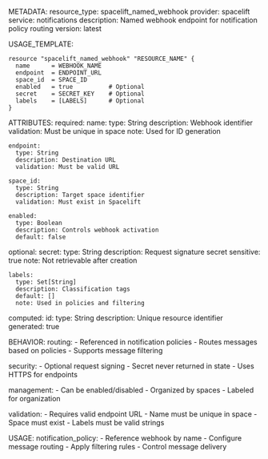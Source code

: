 METADATA:
  resource_type: spacelift_named_webhook
  provider: spacelift
  service: notifications
  description: Named webhook endpoint for notification policy routing
  version: latest

USAGE_TEMPLATE:
```hcl
resource "spacelift_named_webhook" "RESOURCE_NAME" {
  name      = WEBHOOK_NAME
  endpoint  = ENDPOINT_URL
  space_id  = SPACE_ID
  enabled   = true          # Optional
  secret    = SECRET_KEY    # Optional
  labels    = [LABELS]      # Optional
}
```

ATTRIBUTES:
  required:
    name:
      type: String
      description: Webhook identifier
      validation: Must be unique in space
      note: Used for ID generation
      
    endpoint:
      type: String
      description: Destination URL
      validation: Must be valid URL
      
    space_id:
      type: String
      description: Target space identifier
      validation: Must exist in Spacelift
      
    enabled:
      type: Boolean
      description: Controls webhook activation
      default: false

  optional:
    secret:
      type: String
      description: Request signature secret
      sensitive: true
      note: Not retrievable after creation
      
    labels:
      type: Set[String]
      description: Classification tags
      default: []
      note: Used in policies and filtering

  computed:
    id:
      type: String
      description: Unique resource identifier
      generated: true

BEHAVIOR:
  routing:
    - Referenced in notification policies
    - Routes messages based on policies
    - Supports message filtering
    
  security:
    - Optional request signing
    - Secret never returned in state
    - Uses HTTPS for endpoints
    
  management:
    - Can be enabled/disabled
    - Organized by spaces
    - Labeled for organization
    
  validation:
    - Requires valid endpoint URL
    - Name must be unique in space
    - Space must exist
    - Labels must be valid strings

USAGE:
  notification_policy:
    - Reference webhook by name
    - Configure message routing
    - Apply filtering rules
    - Control message delivery